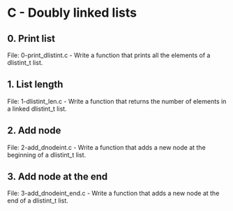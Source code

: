 # C - Doubly linked lists

## 0. Print list
File: 0-print_dlistint.c - Write a function that prints all the elements of a dlistint_t list.

## 1. List length
File: 1-dlistint_len.c - Write a function that returns the number of elements in a linked dlistint_t list.

## 2. Add node
File: 2-add_dnodeint.c - Write a function that adds a new node at the beginning of a dlistint_t list.

## 3. Add node at the end
File: 3-add_dnodeint_end.c - Write a function that adds a new node at the end of a dlistint_t list.